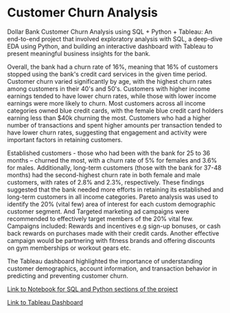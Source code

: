 # Customer Churn Analysis
Dollar Bank Customer Churn Analysis using SQL + Python + Tableau:  An end-to-end project that involved exploratory analysis with SQL, a deep-dive EDA using Python, and building an interactive dashboard with Tableau to present meaningful business insights for the bank. 

Overall, the bank had a churn rate of 16%, meaning that 16% of customers stopped using the bank's credit card services in the given time period. Customer churn varied significantly by age, with the highest churn rates among customers in their 40's and 50's.
Customers with higher income earnings tended to have lower churn rates, while those with lower income earnings were more likely to churn. Most customers across all income categories owned blue credit cards, with the female blue credit card holders earning less than $40k churning the most. Customers who had a higher number of transactions and spent higher amounts per transaction tended to have lower churn rates, suggesting that engagement and activity were important factors in retaining customers.

Established customers - those who had been with the bank for 25 to 36 months – churned the most, with a churn rate of 5% for females and 3.6% for males. Additionally, long-term customers (those with the bank for 37-48 months) had the second-highest churn rate in both female and male customers, with rates of 2.8% and 2.3%, respectively. These findings suggested that the bank needed more efforts in retaining its established and long-term customers in all income categories. Pareto analysis was used to identify the 20% (vital few) area of interest for each custom demographic customer segment. And Targeted marketing ad campaigns were recommended to effectively target members of the 20% vital few. Campaigns included: Rewards and incentives e.g sign-up bonuses, or cash back rewards on purchases made with their credit cards. Another effective campaign would be partnering with fitness brands and offering discounts on gym memberships or workout gears etc.

The Tableau dashboard highlighted the importance of understanding customer demographics, account information, and transaction behavior in predicting and preventing customer churn.

[Link to Notebook for SQL and Python sections of the project](https://github.com/nsikan-udoma/customer-churn-analysis/blob/main/Analyzing%20Customer%20Churn%20of%20a%20Bank's%20Credit%20Card%20Service.ipynb)

[Link to Tableau Dashboard](https://public.tableau.com/app/profile/nsikan.udoma/viz/DollarBankCustomerChurnDashboard/CustomerChurnDashboard)

